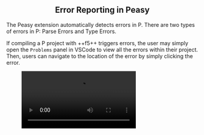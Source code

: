 <style>
  .md-typeset h1,
  .md-content__button {
    display: none;
  }
  
</style>

<div align="center">
  <h2>Error Reporting in Peasy</h2>
</div>

The Peasy extension automatically detects errors in P. There are two types of errors in P: Parse Errors and Type Errors.

If compiling a P project with ++f5++ triggers errors, the user may simply open the `Problems` panel in VSCode to view all the errors within their project. Then, users can navigate to the location of the error by simply clicking the error.

<figure class="video_container">
  <video controls="true" allowfullscreen="true" >
    <source src="../../../videos/error_reporting.mov" type="video/mp4">
  </video>
</figure>
